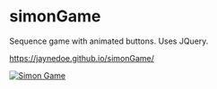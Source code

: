 # simonGame

Sequence game with animated buttons.  Uses JQuery.

https://jaynedoe.github.io/simonGame/

[![Simon Game](desktop/simon.gif)](https://gph.is/g/aNVpgwq)

